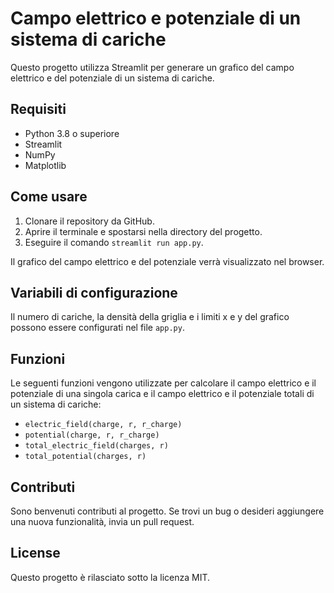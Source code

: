 # Campo elettrico e potenziale di un sistema di cariche

Questo progetto utilizza Streamlit per generare un grafico del campo elettrico e del potenziale di un sistema di cariche.

## Requisiti

* Python 3.8 o superiore
* Streamlit
* NumPy
* Matplotlib

## Come usare

1. Clonare il repository da GitHub.
2. Aprire il terminale e spostarsi nella directory del progetto.
3. Eseguire il comando `streamlit run app.py`.

Il grafico del campo elettrico e del potenziale verrà visualizzato nel browser.

## Variabili di configurazione

Il numero di cariche, la densità della griglia e i limiti x e y del grafico possono essere configurati nel file `app.py`.

## Funzioni

Le seguenti funzioni vengono utilizzate per calcolare il campo elettrico e il potenziale di una singola carica e il campo elettrico e il potenziale totali di un sistema di cariche:

* `electric_field(charge, r, r_charge)`
* `potential(charge, r, r_charge)`
* `total_electric_field(charges, r)`
* `total_potential(charges, r)`

## Contributi

Sono benvenuti contributi al progetto. Se trovi un bug o desideri aggiungere una nuova funzionalità, invia un pull request.

## License

Questo progetto è rilasciato sotto la licenza MIT.
